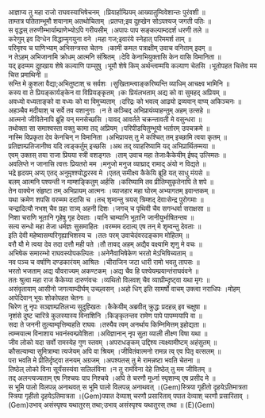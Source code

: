 

  
आज्ञाप्य तु महा राजो राघवस्याभिषेचनम् ।प्रियार्हाम्प्रियम् आख्यातुम्विवेशान्तः पुरंवशी  ॥   
ताम्तत्र पतिताम्भूमौ शयानाम् अतथोचिताम् ।प्रतप्त;इव दुह्खेन सोऽपश्यज् जगती पतिः  ॥   
स वृद्धस् तरुणीम्भार्याम्प्राणेभ्योऽपि गरीयसीम् ।अपापः पाप सङ्कल्पाम्ददर्श धरणी तले  ॥   
करेणुम् इव दिग्धेन विद्धाम्मृगयुना वने ।महा गज;इवारंये स्नेहात् परिममर्श ताम्  ॥   
परिमृश्य च पाणिभ्याम् अभिसन्त्रस्त चेतनः ।कामी कमल पत्राक्षीम् उवाच वनिताम् इदम्  ॥   
न तेऽहम् अभिजानामि क्रोधम् आत्मनि संश्रितम् ।देवि केनाभियुक्तासि केन वासि विमानिता  ॥   
यद् इदम्मम दुह्खाय शेषे कल्याणि पाम्सुषु ।भूमौ शेषे किम् अर्थन्त्वम्मयि कल्याण चेतसि ।भूतोपहत चित्तेव मम चित्त प्रमाथिनी  ॥   
सन्ति मे कुशला वैद्या;अभितुष्टाश् च सर्वशः ।सुखिताम्त्वाङ्करिष्यन्ति व्याधिम् आचक्ष्व भामिनि  ॥   
कस्य वा ते प्रियङ्कार्यङ्केन वा विप्रियङ्कृतम् ।कः प्रियंलभताम् अद्य को वा सुमहद् अप्रियम्  ॥   
अवध्यो वध्यताङ्को वा वध्यः को वा विमुच्यताम् ।दरिद्रः को भवत्व् आढ्यो द्रव्यवान् वाप्य् अकिञ्चनः  ॥   
अहञ्चैव मदीयाश् च सर्वे तव वशानुगाः ।न ते कञ्चिद् अभिप्रायंव्याहन्तुम् अहम् उत्सहे  ॥   
आत्मनो जीवितेनापि ब्रूहि यन् मनसेच्छसि ।यावद् आवर्तते चक्रन्तावती मे वसुन्धरा  ॥   
तथोक्ता सा समाश्वस्ता वक्तु कामा तद् अप्रियम् ।परिपीडयितुम्भूयो भर्तारम् उपचक्रमे  ॥   
नास्मि विप्रकृता देव केनचिन् न विमानिता ।अभिप्रायस् तु मे कश्चित् तम् इच्छामि त्वया कृतम्  ॥   
प्रतिज्ञाम्प्रतिजानीष्व यदि त्वङ्कर्तुम् इच्छसि ।अथ तद् व्याहरिष्यामि यद् अभिप्रार्थितम्मया  ॥   
एवम् उक्तस् तया राजा प्रियया स्त्री वशङ्गतः ।ताम् उवाच महा तेजाःकैकेयीम् ईषद् उत्स्मितः  ॥   
अवलिप्ते न जानासि त्वत्तः प्रियतरो मम ।मनुजो मनुज व्याघ्राद् रामाद् अंयो न विद्यते  ॥   
भद्रे हृदयम् अप्य् एतद् अनुमृश्श्योद्धरस्व मे ।एतत् समीक्ष्य कैकेयि ब्रूहि यत् साधु मंयसे  ॥   
बलम् आत्मनि पश्यन्ती न माम्शङ्कितुम् अर्हसि ।करिष्यामि तव प्रीतिम्सुकृतेनापि ते शपे  ॥   
तेन वाक्येन संहृष्टा तम् अभिप्रायम् आत्मनः ।व्याजहार महा घोरम् अभ्यागतम् इवान्तकम्  ॥   
यथा क्रमेण शपसि वरम्मम ददासि च ।तच् शृम्वन्तु त्रयस् त्रिम्शद् देवाःसेन्द्र पुरोगमाः  ॥   
चन्द्रादित्यौ नभश् चैव ग्रहा रात्र्य् अहनी दिशः ।जगच् च पृथिवी चैव सगन्धर्वा सराक्षसा  ॥   
निशा चराणि भूतानि गृहेषु गृह देवताः ।यानि चाम्यानि भूतानि जानीयुर्भाषितन्तव  ॥   
सत्य सन्धो महा तेजा धर्मज्ञः सुसमाहितः ।वरम्मम ददात्य् एष तन् मे शृम्वन्तु देवताः  ॥   
इति देवी महेष्वासम्परिगृह्याभिशस्य च ।ततः परम् उवाचेदंवरदङ्काम मोहितम्  ॥   
वरौ यौ मे त्वया देव तदा दत्तौ मही पते ।तौ तावद् अहम् अद्यैव वक्ष्यामि शृणु मे वचः  ॥   
अभिषेक समारम्भो राघवस्योपकल्पितः ।अनेनैवाभिषेकेण भरतो मेऽभिषिच्यताम्  ॥   
नव पञ्च च वर्षाणि दण्डकारंयम् आश्रितः ।चीराजिन जटा धारी रामो भवतु तापसः  ॥   
भरतो भजताम् अद्य यौवराज्यम् अकण्टकम् ।अद्य चैव हि पश्येयम्प्रयान्तंराघवंवने  ॥   
ततः श्रुत्वा महा राज कैकेय्या दारुणंवचः ।व्यथितो विलवश् चैव व्याघ्रीम्दृष्ट्वा यथा मृगः  ॥   
असंवृतायाम् आसीनो जगत्याम्दीर्घम् उच्छ्वसन् ।अहो धिग् इति सामर्षो वाचम् उक्त्वा नराधिपः ।मोहम् आपेदिवान् भूयः शोकोपहत चेतनः  ॥   
चिरेण तु नृपः सञ्ज्ञाम्प्रतिलभ्य सुदुह्खितः ।कैकेयीम् अब्रवीत् क्रुद्धः प्रदहन्न् इव चक्षुषा  ॥   
नृशंसे दुष्ट चारित्रे कुलस्यास्य विनाशिनि ।किङ्कृतन्तव रामेण पापे पापम्मयापि वा  ॥   
सदा ते जननी तुल्याम्वृत्तिम्वहति राघवः ।तस्यैव त्वम् अनर्थाय किम्निमित्तम् इहोद्यता  ॥   
त्वम्मयात्म विनाशाय भवनंस्वम्प्रवेशिता ।अविज्ञानान् नृप सुता व्याली तीक्ष्ण विषा यथा  ॥   
जीव लोको यदा सर्वो रामस्येह गुण स्तवम् ।अपराधङ्कम् उद्दिश्य त्यक्ष्यामीष्टम् अहंसुतम्  ॥   
कौसल्याम्वा सुमित्राम्वा त्यजेयम् अपि वा श्रियम् ।जीवितंवात्मनो रामन्न त्व् एव पितृ वत्सलम्  ॥   
परा भवति मे प्रीतिर्दृष्ट्वा तनयम् अग्रजम् ।अपश्यतस् तु मे रामन्नष्टा भवति चेतना  ॥   
तिष्ठेल् लोको विना सूर्यंसस्यंवा सलिलंविना ।न तु रामंविना देहे तिष्ठेत् तु मम जीवितम्  ॥   
तद् अलन्त्यज्यताम् एष निश्चयः पाप निश्चये ।अपि ते चरणौ मूर्ध्ना स्पृशाम्य् एष प्रसीद मे  ॥   
स भूमि पालो विलपन्न् अनाथवत् स भूमि पालो विलपन्न् अनाथवत् ।(Gem)स्त्रिया गृहीतो दृहयेऽतिमात्रता स्त्रिया गृहीतो दृहयेऽतिमात्रता ।(Gem)पपात देव्याश् चरणौ प्रसारिताव् पपात देव्याश् चरणौ प्रसारिताव् ।(Gem)उभाव् असंस्पृश्य यथातुरस् तथा;उभाव् असंस्पृश्य यथातुरस् तथा  ॥ (E)(Gem)  
